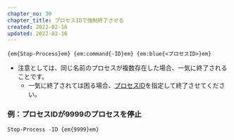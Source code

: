 ```yaml
---
chapter_no: 30
chapter_title: プロセスIDで強制終了させる
created: 2022-02-16
updated: 2022-02-16
---
```

```syntax
{em{Stop-Process}em} {em:command{-ID}em} {em:blue{<プロセスID>}em}
```
- 注意としては、同じ名前のプロセスが複数存在した場合、一気に終了されることです。
  - 一気に終了されては困る場合、[プロセスID](#プロセスIDで強制終了させる)を指定して終了させてください。

### 例：プロセスIDが9999のプロセスを停止
```output
Stop-Process -ID {em{9999}em}
```
